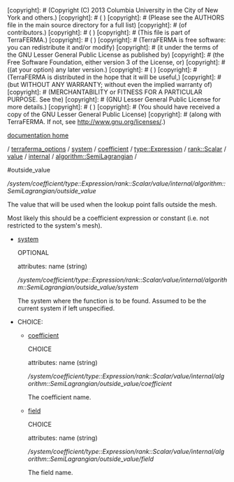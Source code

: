 [copyright]: # (Copyright (C) 2013 Columbia University in the City of New York and others.)
[copyright]: # ( )
[copyright]: # (Please see the AUTHORS file in the main source directory for a full list)
[copyright]: # (of contributors.)
[copyright]: # ( )
[copyright]: # (This file is part of TerraFERMA.)
[copyright]: # ( )
[copyright]: # (TerraFERMA is free software: you can redistribute it and/or modify)
[copyright]: # (it under the terms of the GNU Lesser General Public License as published by)
[copyright]: # (the Free Software Foundation, either version 3 of the License, or)
[copyright]: # ((at your option) any later version.)
[copyright]: # ( )
[copyright]: # (TerraFERMA is distributed in the hope that it will be useful,)
[copyright]: # (but WITHOUT ANY WARRANTY; without even the implied warranty of)
[copyright]: # (MERCHANTABILITY or FITNESS FOR A PARTICULAR PURPOSE. See the)
[copyright]: # (GNU Lesser General Public License for more details.)
[copyright]: # ( )
[copyright]: # (You should have received a copy of the GNU Lesser General Public License)
[copyright]: # (along with TerraFERMA. If not, see <http://www.gnu.org/licenses/>.)

[documentation home](Documentation)

/ [terraferma_options](../../../../../../../../terraferma_options) / [system](../../../../../../../system) / [coefficient](../../../../../../coefficient) / [type::Expression](../../../../../type__Expression) / [rank::Scalar](../../../../rank__Scalar) / [value](../../../value) / [internal](../../internal) / [algorithm::SemiLagrangian](../algorithm__SemiLagrangian) /

#outside_value

*/system/coefficient/type::Expression/rank::Scalar/value/internal/algorithm::SemiLagrangian/outside_value*

The value that will be used when the lookup point falls outside the mesh.

Most likely this should be a coefficient expression or constant (i.e. not restricted to the system's mesh).

* [system](outside_value/system "child")

    OPTIONAL 

    attributes: name (string) 

    */system/coefficient/type::Expression/rank::Scalar/value/internal/algorithm::SemiLagrangian/outside_value/system*

    The system where the function is to be found.
    Assumed to be the current system if left unspecified.

* CHOICE:
    * [coefficient](outside_value/coefficient "child")

        CHOICE 

        attributes: name (string) 

        */system/coefficient/type::Expression/rank::Scalar/value/internal/algorithm::SemiLagrangian/outside_value/coefficient*

        The coefficient name.

    * [field](outside_value/field "child")

        CHOICE 

        attributes: name (string) 

        */system/coefficient/type::Expression/rank::Scalar/value/internal/algorithm::SemiLagrangian/outside_value/field*

        The field name.

[autogenerated]: # (This file was automatically generated from the schema file:/home/cwilson/repos/github/TerraFERMA/TerraFERMA/buckettools/schemas/function.rng.)

